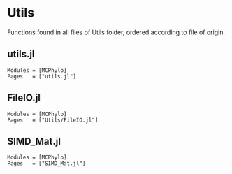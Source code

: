 # Utils
Functions found in all files of Utils folder, ordered according to file of origin.

## utils.jl
```@autodocs
Modules = [MCPhylo]
Pages   = ["utils.jl"]
```
## FileIO.jl
```@autodocs
Modules = [MCPhylo]
Pages   = ["Utils/FileIO.jl"]
```
## SIMD_Mat.jl
```@autodocs
Modules = [MCPhylo]
Pages   = ["SIMD_Mat.jl"]
```